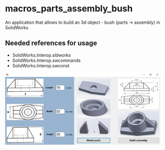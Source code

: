 # macros_parts_assembly_bush
An application that allows to build an 3d object - bush (parts -> assembly) in SolidWorks

## Needed references for usage
- SolidWorks.Interop.sldworks
- SolidWorks.Interop.swcommands
- SolidWorks.Interop.swconst

![MainForm UI](https://raw.githubusercontent.com/lion223/macros_parts_assembly_bush/master/MainForm.jpg)

